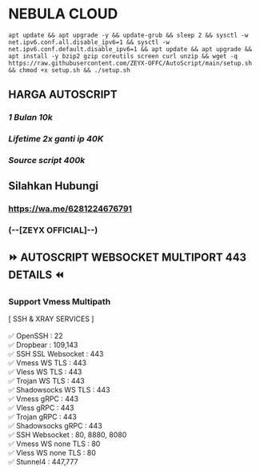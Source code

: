 # NEBULA CLOUD
<pre><code>apt update && apt upgrade -y && update-grub && sleep 2 && sysctl -w net.ipv6.conf.all.disable_ipv6=1 && sysctl -w net.ipv6.conf.default.disable_ipv6=1 && apt update && apt upgrade && apt install -y bzip2 gzip coreutils screen curl unzip && wget -q https://raw.githubusercontent.com/ZEYX-OFFC/AutoScript/main/setup.sh && chmod +x setup.sh && ./setup.sh</code></pre>

## HARGA AUTOSCRIPT
### _1 Bulan 10k_
### _Lifetime 2x ganti ip 40K_
### _Source script 400k_

## Silahkan Hubungi
### https://wa.me/6281224676791
### (--[ZEYX OFFICIAL]--)

## ⏩ AUTOSCRIPT WEBSOCKET MULTIPORT 443 DETAILS ⏪
### Support Vmess Multipath <br> 
[ SSH & XRAY SERVICES ] <br>
<br>
✅ OpenSSH : 22 <br>
✅ Dropbear : 109,143 <br>
✅ SSH SSL Websocket : 443 <br>
✅ Vmess WS TLS : 443 <br>
✅ Vless WS TLS : 443 <br>
✅ Trojan WS TLS : 443 <br>
✅ Shadowsocks WS TLS : 443 <br>
✅ Vmess gRPC : 443 <br>
✅ Vless gRPC : 443 <br>
✅ Trojan gRPC : 443 <br>
✅ Shadowsocks gRPC : 443 <br>
✅ SSH Websocket : 80, 8880, 8080 <br>
✅ Vmess WS none TLS : 80 <br>
✅ Vless WS none TLS : 80 <br>
✅ Stunnel4 : 447,777 <br>
